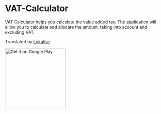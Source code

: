 # VAT-Calculator

VAT Calculator helps you calculate the value added tax.
The application will allow you to calculate and allocate the amount, taking into account and excluding VAT.

Translated by <a href='https://lokalise.com'>Lokalise</a>

<a href='https://play.google.com/store/apps/details?id=com.sandello.ndscalculator'><img alt='Get it on Google Play' src='https://play.google.com/intl/en_us/badges/images/generic/en_badge_web_generic.png' width='200'/></a>
